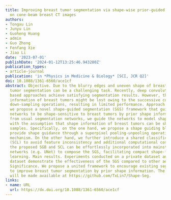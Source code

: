 ```yaml
---
title: Improving breast tumor segmentation via shape-wise prior-guided information
  on cone-beam breast CT images
authors:
- Tongxu Lin
- Junyu Lin
- Guoheng Huang
- admin
- Guo Zhong
- Fenfang Xie
- Jiao Li
date: '2023-07-01'
publishDate: '2024-01-12T13:25:46.943280Z'
publication_types:
- article-journal
publication: 'in *Physics in Medicine & Biology* [SCI, JCR Q2]'
doi: 10.1088/1361-6560/ace1cf
abstract: Objective. Due to the blurry edges and uneven shape of breast tumors, breast
  tumor segmentation can be a challenging task. Recently, deep convolution networks
  based approaches achieve satisfying segmentation results. However, the learned shape
  information of breast tumors might be lost owing to the successive convolution and
  down-sampling operations, resulting in limited performance. Approach. To this end,
  we propose a novel shape-guided segmentation (SGS) framework that guides the segmentation
  networks to be shape-sensitive to breast tumors by prior shape information. Different
  from usual segmentation networks, we guide the networks to model shape-shared representation
  with the assumption that shape information of breast tumors can be shared among
  samples. Specifically, on the one hand, we propose a shape guiding block (SGB) to
  provide shape guidance through a superpixel pooling-unpooling operation and attention
  mechanism. On the other hand, we further introduce a shared classification layer
  (SCL) to avoid feature inconsistency and additional computational costs. As a result,
  the proposed SGB and SCL can be effortlessly incorporated into mainstream segmentation
  networks (e.g. UNet) to compose the SGS, facilitating compact shape-friendly representation
  learning. Main results. Experiments conducted on a private dataset and a public
  dataset demonstrate the effectiveness of the SGS compared to other advanced methods.
  Significance. We propose a united framework to encourage existing segmentation networks
  to improve breast tumor segmentation by prior shape information. The source code
  will be made available at https://github.com/TxLin7/Shape-Seg.
links:
- name: URL
  url: https://dx.doi.org/10.1088/1361-6560/ace1cf
---
```

